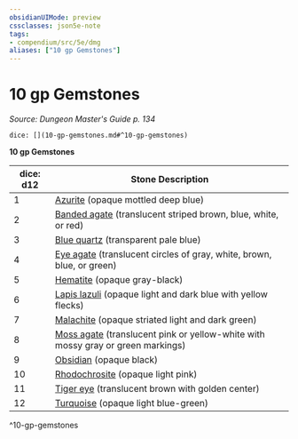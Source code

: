 ```yaml
---
obsidianUIMode: preview
cssclasses: json5e-note
tags:
- compendium/src/5e/dmg
aliases: ["10 gp Gemstones"]
---
```

# 10 gp Gemstones
*Source: Dungeon Master's Guide p. 134* 

`dice: [](10-gp-gemstones.md#^10-gp-gemstones)`

**10 gp Gemstones**

| dice: d12 | Stone Description |
|-----------|-------------------|
| 1 | [Azurite](compendium/items/azurite.md) (opaque mottled deep blue) |
| 2 | [Banded agate](compendium/items/banded-agate.md) (translucent striped brown, blue, white, or red) |
| 3 | [Blue quartz](compendium/items/blue-quartz.md) (transparent pale blue) |
| 4 | [Eye agate](compendium/items/eye-agate.md) (translucent circles of gray, white, brown, blue, or green) |
| 5 | [Hematite](compendium/items/hematite.md) (opaque gray-black) |
| 6 | [Lapis lazuli](compendium/items/lapis-lazuli.md) (opaque light and dark blue with yellow flecks) |
| 7 | [Malachite](compendium/items/malachite.md) (opaque striated light and dark green) |
| 8 | [Moss agate](compendium/items/moss-agate.md) (translucent pink or yellow-white with mossy gray or green markings) |
| 9 | [Obsidian](compendium/items/obsidian.md) (opaque black) |
| 10 | [Rhodochrosite](compendium/items/rhodochrosite.md) (opaque light pink) |
| 11 | [Tiger eye](compendium/items/tiger-eye.md) (translucent brown with golden center) |
| 12 | [Turquoise](compendium/items/turquoise.md) (opaque light blue-green) |
^10-gp-gemstones